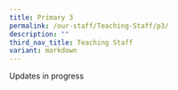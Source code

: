 ```yaml
---
title: Primary 3
permalink: /our-staff/Teaching-Staff/p3/
description: ""
third_nav_title: Teaching Staff
variant: markdown
---
```

Updates in progress